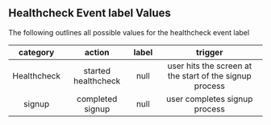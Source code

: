 ## Healthcheck Event label Values

The following outlines all possible values for the healthcheck event label

**category**|**action**|**label**|**trigger**
:-----:|:-----:|:-----:|:-----:
Healthcheck|started healthcheck|null|user hits the screen at the start of the signup process
signup|completed signup|null|user completes signup process
